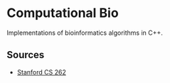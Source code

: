 # Computational Bio
Implementations of bioinformatics algorithms in C++.

## Sources
- [Stanford CS 262](http://web.stanford.edu/class/cs262/cgi-bin/index.php)
